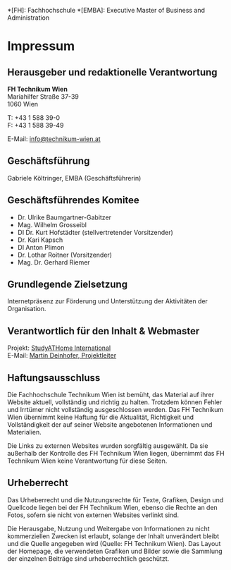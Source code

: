 <!-- prettier-ignore -->
*[FH]: Fachhochschule
*[EMBA]: Executive Master of Business and Administration

# Impressum

## Herausgeber und redaktionelle Verantwortung


**FH Technikum Wien**  
Mariahilfer Straße 37-39  
1060 Wien

T: +43 1 588 39-0  
F: +43 1 588 39-49


E-Mail: [info@technikum-wien.at](mailto:info@technikum-wien.at)

## Geschäftsführung

Gabriele Költringer, EMBA (Geschäftsführerin)

## Geschäftsführendes Komitee

* Dr. Ulrike Baumgartner-Gabitzer
* Mag. Wilhelm Grosseibl
* DI Dr. Kurt Hofstädter (stellvertretender Vorsitzender)
* Dr. Kari Kapsch
* DI Anton Plimon
* Dr. Lothar Roitner (Vorsitzender)
* Mag. Dr. Gerhard Riemer

## Grundlegende Zielsetzung

Internetpräsenz zur Förderung und Unterstützung der Aktivitäten der Organisation.

## Verantwortlich für den Inhalt & Webmaster

Projekt: [StudyATHome International](https://studyathome.technikum-wien.at)  
E-Mail: [Martin Deinhofer, Projektleiter](mailto:martin.deinhofer@technikum-wien.at)

## Haftungsausschluss

Die Fachhochschule Technikum Wien ist bemüht, das Material auf ihrer Website aktuell, vollständig und richtig zu halten. Trotzdem können Fehler und Irrtümer nicht vollständig ausgeschlossen werden. Das FH Technikum Wien übernimmt keine Haftung für die Aktualität, Richtigkeit und Vollständigkeit der auf seiner Website angebotenen Informationen und Materialien. 

Die Links zu externen Websites wurden sorgfältig ausgewählt. Da sie außerhalb der Kontrolle des FH Technikum Wien liegen, übernimmt das FH Technikum Wien keine Verantwortung für diese Seiten.

## Urheberrecht

Das Urheberrecht und die Nutzungsrechte für Texte, Grafiken, Design und Quellcode liegen bei der FH Technikum Wien, ebenso die Rechte an den Fotos, sofern sie nicht von externen Websites verlinkt sind. 

Die Herausgabe, Nutzung und Weitergabe von Informationen zu nicht kommerziellen Zwecken ist erlaubt, solange der Inhalt unverändert bleibt und die Quelle angegeben wird (Quelle: FH Technikum Wien). Das Layout der Homepage, die verwendeten Grafiken und Bilder sowie die Sammlung der einzelnen Beiträge sind urheberrechtlich geschützt.

<style lang="stylus">
.prev-next
  display none !important
</style>
